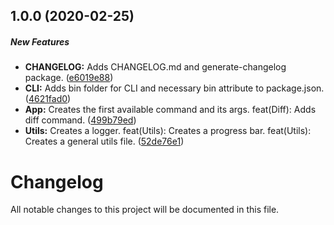 ## 1.0.0 (2020-02-25)

##### New Features

* **CHANGELOG:**  Adds CHANGELOG.md and generate-changelog package. ([e6019e88](https://github.com/francofantini/csv-tools-cli/commit/e6019e88131dacf6d93e9c052a06537fc06792a3))
* **CLI:**  Adds bin folder for CLI and necessary bin attribute to package.json. ([4621fad0](https://github.com/francofantini/csv-tools-cli/commit/4621fad0e8b4e3a127f27e05f14c1ae74aeacc04))
* **App:**  Creates the first available command and its args. feat(Diff): Adds diff command. ([499b79ed](https://github.com/francofantini/csv-tools-cli/commit/499b79ed2318fd1e8dbb66bf1e23337b472e8818))
* **Utils:**  Creates a logger. feat(Utils): Creates a progress bar. feat(Utils): Creates a general utils file. ([52de76e1](https://github.com/francofantini/csv-tools-cli/commit/52de76e12e6d3a2953fafc401101519b635638c4))

# Changelog

All notable changes to this project will be documented in this file. 
